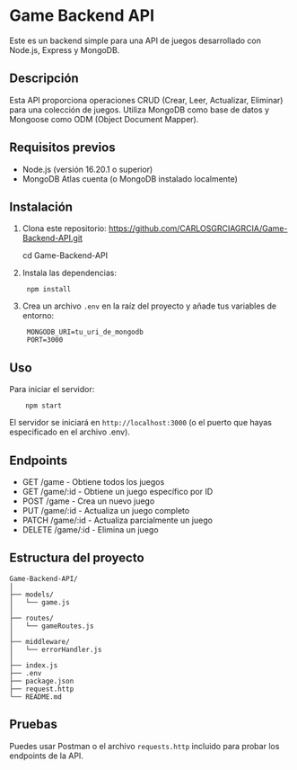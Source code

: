# Game Backend API

Este es un backend simple para una API de juegos desarrollado con Node.js, Express y MongoDB.

## Descripción

Esta API proporciona operaciones CRUD (Crear, Leer, Actualizar, Eliminar) para una colección de juegos. Utiliza MongoDB como base de datos y Mongoose como ODM (Object Document Mapper).

## Requisitos previos

- Node.js (versión 16.20.1 o superior)
- MongoDB Atlas cuenta (o MongoDB instalado localmente)

## Instalación

1. Clona este repositorio: https://github.com/CARLOSGRCIAGRCIA/Game-Backend-API.git

    cd Game-Backend-API

2. Instala las dependencias:

        npm install

3. Crea un archivo `.env` en la raíz del proyecto y añade tus variables de entorno:

        MONGODB_URI=tu_uri_de_mongodb
        PORT=3000

## Uso

Para iniciar el servidor:

        npm start

El servidor se iniciará en `http://localhost:3000` (o el puerto que hayas especificado en el archivo .env).

## Endpoints

- GET /game - Obtiene todos los juegos
- GET /game/:id - Obtiene un juego específico por ID
- POST /game - Crea un nuevo juego
- PUT /game/:id - Actualiza un juego completo
- PATCH /game/:id - Actualiza parcialmente un juego
- DELETE /game/:id - Elimina un juego

## Estructura del proyecto

    Game-Backend-API/
    │
    ├── models/
    │   └── game.js
    │
    ├── routes/
    │   └── gameRoutes.js
    │
    ├── middleware/
    │   └── errorHandler.js
    │
    ├── index.js
    ├── .env
    ├── package.json
    ├── request.http
    └── README.md

## Pruebas

Puedes usar Postman o el archivo `requests.http` incluido para probar los endpoints de la API.


